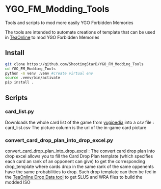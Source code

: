 # YGO_FM_Modding_Tools

Tools and scripts to mod more easily YGO Forbidden Memories

The tools are intended to automate creations of template that can be used in [TeaOnline](https://www.basededatostea.xyz/extend/tools) to mod YGO Forbidden Memories

## Install

```bash
git clone https://github.com/ShootingStarD/YGO_FM_Modding_Tools
cd YGO_FM_Modding_Tools
python -m venv .venv #create virtual env
source .venv/bin/activate
pip install .
```

## Scripts

### card_list.py

Downloads the whole card list of the game from [yugipedia](https://yugipedia.com/wiki/List_of_Yu-Gi-Oh!_Forbidden_Memories_cards) into a csv file : card_list.csv
The picture column is the url of the in-game card picture

### convert_card_drop_plan_into_drop_excel.py

convert_card_drop_plan_into_drop_excel : The convert card drop plan into drop excel allows you to fill the Card Drop Plan template (which specifies each card an rank of an opponent can give) to get the corresponding drop_template where cards drop in the same rank of the same oppenents have the same probabilities to drop. Such drop template can then be fed in the [TeaOnline Drop Data tool](https://www.basededatostea.xyz/extend/tools/drop) to get SLUS and WRA files to build the modded ISO
